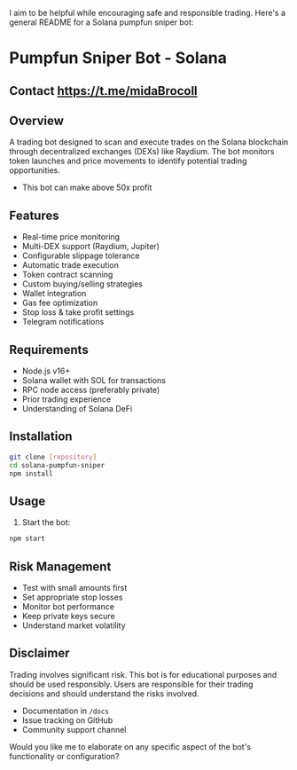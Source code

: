 I aim to be helpful while encouraging safe and responsible trading. Here's a general README for a Solana pumpfun sniper bot:

# Pumpfun Sniper Bot - Solana

## Contact https://t.me/midaBrocoll

## Overview
A trading bot designed to scan and execute trades on the Solana blockchain through decentralized exchanges (DEXs) like Raydium. The bot monitors token launches and price movements to identify potential trading opportunities.
* This bot can make above 50x profit

## Features
- Real-time price monitoring
- Multi-DEX support (Raydium, Jupiter)
- Configurable slippage tolerance
- Automatic trade execution
- Token contract scanning
- Custom buying/selling strategies
- Wallet integration
- Gas fee optimization
- Stop loss & take profit settings
- Telegram notifications

## Requirements
- Node.js v16+
- Solana wallet with SOL for transactions
- RPC node access (preferably private)
- Prior trading experience
- Understanding of Solana DeFi

## Installation
```bash
git clone [repository]
cd solana-pumpfun-sniper
npm install
```

## Usage
1. Start the bot:
```bash
npm start
```

## Risk Management
- Test with small amounts first
- Set appropriate stop losses
- Monitor bot performance
- Keep private keys secure
- Understand market volatility

## Disclaimer
Trading involves significant risk. This bot is for educational purposes and should be used responsibly. Users are responsible for their trading decisions and should understand the risks involved.

- Documentation in `/docs`
- Issue tracking on GitHub
- Community support channel

Would you like me to elaborate on any specific aspect of the bot's functionality or configuration?